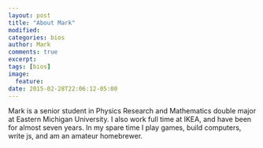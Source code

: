 ```yaml
---
layout: post
title: "About Mark"
modified:
categories: bios
author: Mark
comments: true
excerpt:
tags: [bios]
image:
  feature:
date: 2015-02-28T22:06:12-05:00
---
```


Mark is a senior student in Physics Research and Mathematics double major at Eastern Michigan University. I also work full time at IKEA, and have been for almost seven years. In my spare time I play games, build computers, write js, and am an amateur homebrewer. 